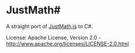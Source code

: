 JustMath#
=========
A straight port of [JustMath.js](https://github.com/dcodeIO/JustMath.js) to C#.

License: Apache License, Version 2.0 - http://www.apache.org/licenses/LICENSE-2.0.html
